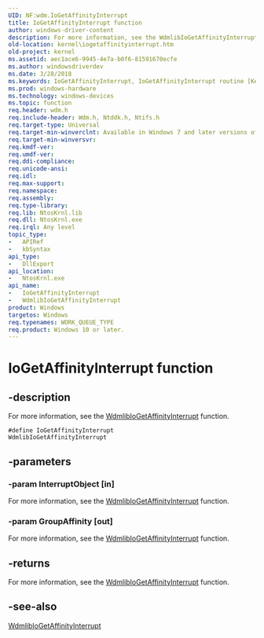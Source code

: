 ```yaml
---
UID: NF:wdm.IoGetAffinityInterrupt
title: IoGetAffinityInterrupt function
author: windows-driver-content
description: For more information, see the WdmlibIoGetAffinityInterrupt function.#define IoGetAffinityInterrupt WdmlibIoGetAffinityInterrupt
old-location: kernel\iogetaffinityinterrupt.htm
old-project: kernel
ms.assetid: aec1ace6-9945-4e7a-b0f6-81591670ecfe
ms.author: windowsdriverdev
ms.date: 3/28/2018
ms.keywords: IoGetAffinityInterrupt, IoGetAffinityInterrupt routine [Kernel-Mode Driver Architecture], WdmlibIoGetAffinityInterrupt, k104_39247b69-50e1-4162-b26e-81b5358738de.xml, kernel.iogetaffinityinterrupt, wdm/IoGetAffinityInterrupt, wdm/WdmlibIoGetAffinityInterrupt
ms.prod: windows-hardware
ms.technology: windows-devices
ms.topic: function
req.header: wdm.h
req.include-header: Wdm.h, Ntddk.h, Ntifs.h
req.target-type: Universal
req.target-min-winverclnt: Available in Windows 7 and later versions of Windows.
req.target-min-winversvr: 
req.kmdf-ver: 
req.umdf-ver: 
req.ddi-compliance: 
req.unicode-ansi: 
req.idl: 
req.max-support: 
req.namespace: 
req.assembly: 
req.type-library: 
req.lib: NtosKrnl.lib
req.dll: NtosKrnl.exe
req.irql: Any level
topic_type:
-	APIRef
-	kbSyntax
api_type:
-	DllExport
api_location:
-	NtosKrnl.exe
api_name:
-	IoGetAffinityInterrupt
-	WdmlibIoGetAffinityInterrupt
product: Windows
targetos: Windows
req.typenames: WORK_QUEUE_TYPE
req.product: Windows 10 or later.
---
```


# IoGetAffinityInterrupt function


## -description


For more information, see the <a href="https://msdn.microsoft.com/E9E80EB4-C20B-4025-957B-32DC6FAE7F38">WdmlibIoGetAffinityInterrupt</a> function.

<code>#define IoGetAffinityInterrupt WdmlibIoGetAffinityInterrupt</code>


## -parameters




### -param InterruptObject [in]

For more information, see the <a href="https://msdn.microsoft.com/E9E80EB4-C20B-4025-957B-32DC6FAE7F38">WdmlibIoGetAffinityInterrupt</a> function.


### -param GroupAffinity [out]

For more information, see the <a href="https://msdn.microsoft.com/E9E80EB4-C20B-4025-957B-32DC6FAE7F38">WdmlibIoGetAffinityInterrupt</a> function.


## -returns



For more information, see the <a href="https://msdn.microsoft.com/E9E80EB4-C20B-4025-957B-32DC6FAE7F38">WdmlibIoGetAffinityInterrupt</a> function.




## -see-also




<a href="https://msdn.microsoft.com/E9E80EB4-C20B-4025-957B-32DC6FAE7F38">WdmlibIoGetAffinityInterrupt</a>
 

 

